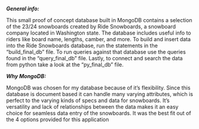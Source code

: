 ***General info:***

This small proof of concept database built in MongoDB contains a selection of the 23/24 snowboards created by Ride
Snowboards, a snowboard company located in Washington state. The database
includes useful info to riders like board name, lengths, camber, and more.
To build and insert data into the Ride Snowboards database, run the statements in the
“build_final_db” file. To run queries against that database use the queries found in the
“query_final_db” file. Lastly, to connect and search the data from python take a look at
the “py_final_db” file.

***Why MongoDB:***

MongoDB was chosen for my database because of it’s flexibility. Since this database is
document based it can handle many varying attributes, which is perfect to the varying
kinds of specs and data for snowboards. It’s versatility and lack of relationships
between the data makes it an easy choice for seamless data entry of the snowboards.
It was the best fit out of the 4 options provided for this application